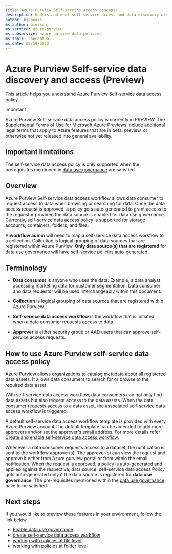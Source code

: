 ```yaml
---
title: Azure Purview Self-service access concepts
description: Understand what self-service access and data discovery are in Azure Purview, and explore how users can take advantage of it.
author: bjspeaks
ms.author: blessonj
ms.service: azure-purview
ms.subservice: azure-purview-data-policies
ms.topic: conceptual
ms.date: 03/10/2022
---
```


# Azure Purview Self-service data discovery and access (Preview)

This article helps you understand Azure Purview Self-service data access policy.

> [!IMPORTANT]
> Azure Purview Self-service data access policy is currently in PREVIEW. The [Supplemental Terms of Use for Microsoft Azure Previews](https://azure.microsoft.com/support/legal/preview-supplemental-terms/) include additional legal terms that apply to Azure features that are in beta, preview, or otherwise not yet released into general availability.

## Important limitations

The self-service data access policy is only supported when the prerequisites mentioned in [data use governance](./how-to-enable-data-use-governance.md) are satisfied.

## Overview

Azure Purview Self-service data access workflow allows data consumer to request access to data when browsing or searching for data. Once the data access request is approved, a policy gets auto-generated to grant access to the requestor provided the data source is enabled for data use governance. Currently, self-service data access policy is supported for storage accounts, containers, folders, and files.

A **workflow admin** will need to map a self-service data access workflow to a collection. Collection is logical grouping of data sources that are registered within Azure Purview. **Only data source(s) that are registered** for data use governance will have self-service policies auto-generated.

## Terminology

* **Data consumer** is anyone who uses the data. Example, a data analyst accessing marketing data for customer segmentation. Data consumer and data requestor will be used interchangeably within this document.

* **Collection** is logical grouping of data sources that are registered within Azure Purview.

* **Self-service data access workflow** is the workflow that is initiated when a data consumer requests access to data.

* **Approver** is either security group or AAD users that can approve self-service access requests.

## How to use Azure Purview self-service data access policy

Azure Purview allows organizations to catalog metadata about all registered data assets. It allows data consumers to search for or browse to the required data asset.  

With self-service data access workflow, data consumers can not only find data assets but also request access to the data assets. When the data consumer requests access to a data asset, the associated self-service data access workflow is triggered.

A default self-service data access workflow template is provided with every Azure Purview account.The default template can be amended to add more approvers and/or set the approver's email address. For more details refer [Create and enable self-service data access workflow](./how-to-workflow-self-service-data-access-hybrid.md).

Whenever a data consumer requests access to a dataset, the notification is sent to the workflow approver(s). The approver(s) can view the request and approve it either from Azure purview portal or from within the email notification. When the request is approved, a policy is auto-generated and applied against the respective, data source. self-service data access Policy gets auto-generated only if the data source is registered for **data use governance**. The pre-requisites mentioned within the [data use governance](./how-to-enable-data-use-governance.md) have to be satisfied.  

## Next steps

If you would like to preview these features in your environment, follow the link below.
-  [Enable data use governance](./how-to-enable-data-use-governance.md)
-  [create self-service data access workflow](./how-to-workflow-self-service-data-access-hybrid.md)
-  [working with policies at file level](https://techcommunity.microsoft.com/t5/azure-purview-blog/data-policy-features-accessing-data-when-file-level-permission/ba-p/3102166)
-  [working with policies at folder level](https://techcommunity.microsoft.com/t5/azure-purview-blog/data-policy-features-accessing-data-when-folder-level-permission/ba-p/3109583)
